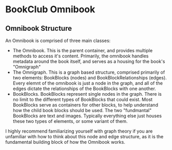 # BookClub Omnibook

## Omnibook Structure
An Omnibook is comprised of three main classes:

- The Omnibook. This is the parent container, and provides multiple methods to access it's content. Primarily, the omnibook handles metadata around the book itself, and serves as a housing for the book's "Omnigraph"
- The Omnigraph. This is a graph based structure, comprised primarily of two elements: BookBlocks (nodes) and BookBlockRelationships (edges). Every elemnt of the omnibook is just a node in the graph, and all of the edges dictate the relationships of the BookBlocks with one another.
- BookBlocks. BookBlocks represent single nodes in the graph. There is no limit to the different types of BookBlocks that could exist. Most BookBlocks serve as containers for other blocks, to help understand how the child book blocks should be used. The two "fundmantal" BookBlocks are text and images. Typically everything else just houses these two types of elements, or some variant of them. 

I highly recommend familiarizing yourself with graph theory if you are unfamiliar with how to think about this node and edge structure, as it is the fundamental building block of how the Omnibook works.